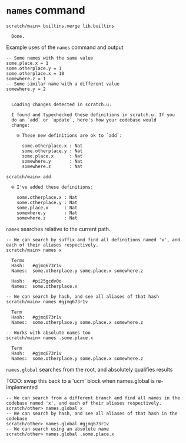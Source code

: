# `names` command

``` ucm
scratch/main> builtins.merge lib.builtins

  Done.

```
Example uses of the `names` command and output

``` unison
-- Some names with the same value
some.place.x = 1
some.otherplace.y = 1
some.otherplace.x = 10
somewhere.z = 1
-- Some similar name with a different value
somewhere.y = 2
```

``` ucm

  Loading changes detected in scratch.u.

  I found and typechecked these definitions in scratch.u. If you
  do an `add` or `update`, here's how your codebase would
  change:
  
    ⍟ These new definitions are ok to `add`:
    
      some.otherplace.x : Nat
      some.otherplace.y : Nat
      some.place.x      : Nat
      somewhere.y       : Nat
      somewhere.z       : Nat

```
``` ucm
scratch/main> add

  ⍟ I've added these definitions:
  
    some.otherplace.x : Nat
    some.otherplace.y : Nat
    some.place.x      : Nat
    somewhere.y       : Nat
    somewhere.z       : Nat

```
`names` searches relative to the current path.

``` ucm
-- We can search by suffix and find all definitions named 'x', and each of their aliases respectively.
scratch/main> names x

  Terms
  Hash:   #gjmq673r1v
  Names:  some.otherplace.y some.place.x somewhere.z
  
  Hash:   #pi25gcdv0o
  Names:  some.otherplace.x

-- We can search by hash, and see all aliases of that hash
scratch/main> names #gjmq673r1v

  Term
  Hash:   #gjmq673r1v
  Names:  some.otherplace.y some.place.x somewhere.z

-- Works with absolute names too
scratch/main> names .some.place.x

  Term
  Hash:   #gjmq673r1v
  Names:  some.otherplace.y some.place.x somewhere.z

```
`names.global` searches from the root, and absolutely qualifies results

TODO: swap this back to a 'ucm' block when names.global is re-implemented

``` 
-- We can search from a different branch and find all names in the codebase named 'x', and each of their aliases respectively.
scratch/other> names.global x
-- We can search by hash, and see all aliases of that hash in the codebase
scratch/other> names.global #gjmq673r1v
-- We can search using an absolute name
scratch/other> names.global .some.place.x
```

